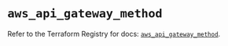 # `aws_api_gateway_method`

Refer to the Terraform Registry for docs: [`aws_api_gateway_method`](https://registry.terraform.io/providers/hashicorp/aws/5.39.0/docs/resources/api_gateway_method).
